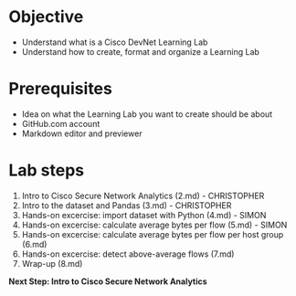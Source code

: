 # Objective

* Understand what is a Cisco DevNet Learning Lab
* Understand how to create, format and organize a Learning Lab

# Prerequisites

* Idea on what the Learning Lab you want to create should be about
* GitHub.com account
* Markdown editor and previewer

# Lab steps

1. Intro to Cisco Secure Network Analytics (2.md) - CHRISTOPHER
2. Intro to the dataset and Pandas (3.md) - CHRISTOPHER
3. Hands-on excercise: import dataset with Python (4.md) - SIMON
4. Hands-on excercise: calculate average bytes per flow (5.md) - SIMON
5. Hands-on excercise: calculate average bytes per flow per host group (6.md)
6. Hands-on excercise: detect above-average flows (7.md)
7. Wrap-up (8.md)  

**Next Step: Intro to Cisco Secure Network Analytics**